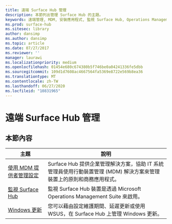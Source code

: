 ```yaml
---
title: 遠端 Surface Hub 管理
description: 本節列出管理 Surface Hub 的主題。
keywords: 遠端管理, MDM, 安裝應用程式, 監視 Surface Hub, Operations Management Suite, OMS
ms.prod: surface-hub
ms.sitesec: library
author: dansimp
ms.author: dansimp
ms.topic: article
ms.date: 07/27/2017
ms.reviewer: ''
manager: laurawi
ms.localizationpriority: medium
ms.openlocfilehash: 01454e680c674380b5f746be0a04241336fe5dbb
ms.sourcegitcommit: 109d1d7608ac4667564fa5369e8722e569b8ea36
ms.translationtype: MT
ms.contentlocale: zh-TW
ms.lasthandoff: 06/27/2020
ms.locfileid: "10831965"
---
```

# 遠端 Surface Hub 管理

## 本節內容

|主題 | 說明|
| ------ | --------------- |
| [使用 MDM 提供者管理設定]( https://technet.microsoft.com/itpro/surface-hub/manage-settings-with-mdm-for-surface-hub) | Surface Hub 提供企業管理解決方案，協助 IT 系統管理員使用行動裝置管理 (MDM) 解決方案來管理裝置上的原則和商務應用程式。|
| [監視 Surface Hub]( https://technet.microsoft.com/itpro/surface-hub/monitor-surface-hub) | 監視 Surface Hub 裝置是透過 Microsoft Operations Management Suite 來啟用。|
| [Windows 更新](https://technet.microsoft.com/itpro/surface-hub/manage-windows-updates-for-surface-hub) | 您可以藉由設定維護期間、延遲更新或使用 WSUS，在 Surface Hub 上管理 Windows 更新。|
